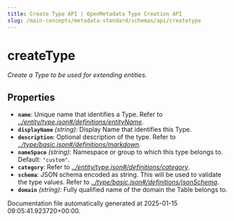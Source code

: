 ```yaml
---
title: Create Type API | OpenMetadata Type Creation API
slug: /main-concepts/metadata-standard/schemas/api/createtype
---
```


# createType

*Create a Type to be used for extending entities.*

## Properties

- **`name`**: Unique name that identifies a Type. Refer to *[../entity/type.json#/definitions/entityName](#/entity/type.json#/definitions/entityName)*.
- **`displayName`** *(string)*: Display Name that identifies this Type.
- **`description`**: Optional description of the type. Refer to *[../type/basic.json#/definitions/markdown](#/type/basic.json#/definitions/markdown)*.
- **`nameSpace`** *(string)*: Namespace or group to which this type belongs to. Default: `"custom"`.
- **`category`**: Refer to *[../entity/type.json#/definitions/category](#/entity/type.json#/definitions/category)*.
- **`schema`**: JSON schema encoded as string. This will be used to validate the type values. Refer to *[../type/basic.json#/definitions/jsonSchema](#/type/basic.json#/definitions/jsonSchema)*.
- **`domain`** *(string)*: Fully qualified name of the domain the Table belongs to.


Documentation file automatically generated at 2025-01-15 09:05:41.923720+00:00.
